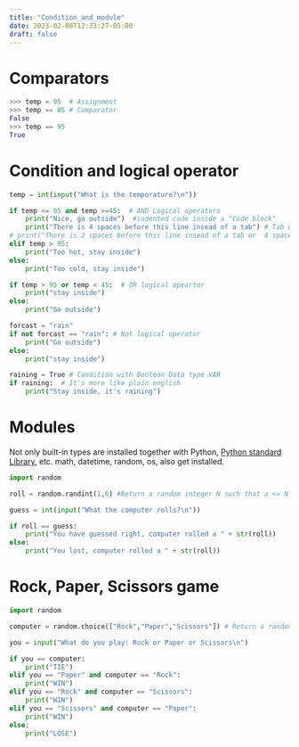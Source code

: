 ```yaml
---
title: "Condition_and_module"
date: 2023-02-08T12:33:27-05:00
draft: false
---
```


# Comparators

```python
>>> temp = 95  # Assignment
>>> temp == 85 # Comparator
False
>>> temp == 95
True
```

# Condition and logical operator

```python
temp = int(input("What is the temporature?\n"))

if temp <= 95 and temp >=45:  # AND Logical operators 
    print("Nice, go outside")  #indented code inside a "Code block"
    print("There is 4 spaces before this line insead of a tab") # Tab or 4 spaces
# print("There is 2 spaces before this line insead of a tab or  4 spaces") IndentationError
elif temp > 95:
    print("Too hot, stay inside")
else:
    print("Too cold, stay inside")

if temp > 95 or temp < 45:  # OR logical opeartor
    print("stay inside")
else:
    print("Go outside")

forcast = "rain"
if not forcast == "rain": # Not logical operator
    print("Go outside")
else:
    print("stay inside")

raining = True # Condition with Boolean Data type VAR
if raining:  # It's more like plain english
    print("Stay inside, it's raining")
```

# Modules

Not only built-in types are installed together with Python, [Python standard Library](https://docs.python.org/3/library/), etc. math, datetime, random, os, also get installed.

```python
import random

roll = random.randint(1,6) #Return a random integer N such that a <= N <= b. 

guess = int(input("What the computer rolls?\n"))

if roll == guess:
    print("You have guessed right, computer rolled a " + str(roll))
else:
    print("You lost, computer rolled a " + str(roll))
```

# Rock, Paper, Scissors game
```python
import random

computer = random.choice(["Rock","Paper","Scissors"]) # Return a random element from the non-empty sequence seq.

you = input("What do you play: Rock or Paper or Scissors\n")

if you == computer:
    print("TIE")
elif you == "Paper" and computer == "Rock":
    print("WIN")
elif you == "Rock" and computer == "Scissors":
    print("WIN")
elif you == "Scissors" and computer == "Paper":
    print("WIN")
else:
    print("LOSE")
```